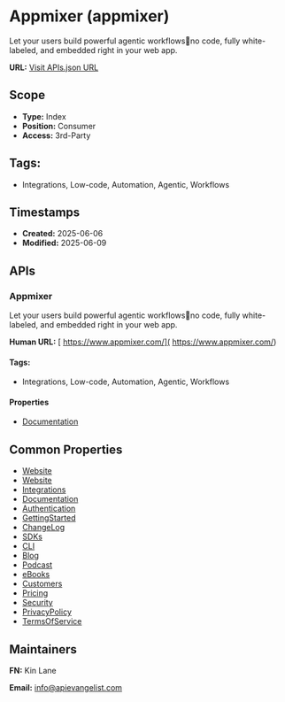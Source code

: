 # Appmixer (appmixer)
Let your users build powerful agentic workflowsno code, fully white-labeled, and embedded right in your web app. 

**URL:** [Visit APIs.json URL](https://raw.githubusercontent.com/api-evangelist/appmixer/refs/heads/main/apis.yml)

## Scope

- **Type:** Index 
- **Position:** Consumer 
- **Access:** 3rd-Party 

## Tags:

 - Integrations, Low-code, Automation, Agentic, Workflows

## Timestamps

- **Created:** 2025-06-06 
- **Modified:** 2025-06-09 

## APIs

### Appmixer
Let your users build powerful agentic workflowsno code, fully white-labeled, and embedded right in your web app. 

**Human URL:** [ https://www.appmixer.com/]( https://www.appmixer.com/)


#### Tags:

 - Integrations, Low-code, Automation, Agentic, Workflows

#### Properties

- [Documentation]( https://www.appmixer.com/)

## Common Properties

- [Website](undefined)
- [Website](https://www.appmixer.com/)
- [Integrations](https://www.appmixer.com/connectors)
- [Documentation](https://docs.appmixer.com/?_gl=1*r2dl5*_gcl_au*MTE0OTMzNzAwOC4xNzQ5MTU5NDE1*_ga*NTEwNzE5MjYuMTc0OTE1OTQxNQ..*_ga_60B263RRK5*czE3NDk1MDc4NjAkbzIkZzEkdDE3NDk1MDgzOTckajYwJGwwJGgw)
- [Authentication](https://docs.appmixer.com/api/authentication)
- [GettingStarted](https://docs.appmixer.com/kb)
- [ChangeLog](https://docs.appmixer.com/changelog)
- [SDKs](https://docs.appmixer.com/6.0/6.1/getting-started/embed)
- [CLI](https://docs.appmixer.com/appmixer-cli/appmixer-cli?_gl=1*jj6vs6*_gcl_au*MTE0OTMzNzAwOC4xNzQ5MTU5NDE1*_ga*NTEwNzE5MjYuMTc0OTE1OTQxNQ..*_ga_60B263RRK5*czE3NDk1MDc4NjAkbzIkZzEkdDE3NDk1MDg1ODQkajMkbDAkaDA.)
- [Blog](https://www.appmixer.com/blog)
- [Podcast](https://www.appmixer.com/podcast)
- [eBooks](https://www.appmixer.com/e-books)
- [Customers](https://www.appmixer.com/customer-stories)
- [Pricing](https://www.appmixer.com/pricing)
- [Security](https://www.appmixer.com/solutions-pages/cybersecurity)
- [PrivacyPolicy](https://www.appmixer.com/privacy-policy)
- [TermsOfService](https://www.appmixer.com/terms-and-conditions)

## Maintainers

**FN:** Kin Lane

**Email:** info@apievangelist.com

